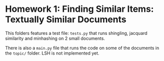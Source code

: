 # Homework 1: Finding Similar Items: Textually Similar Documents

This folders features a test file: `tests.py` that runs shingling, jacquard similarity and minhashing on 2 small documents.

There is also a `main.py` file that runs the code on some of the documents in the `topic/` folder. LSH is not implemented yet.

